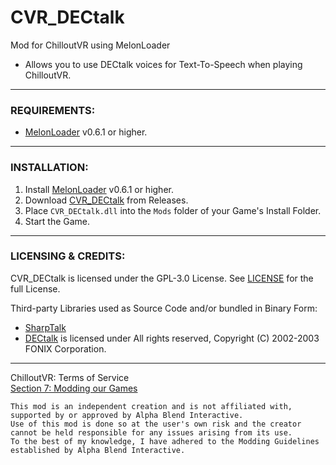 # CVR_DECtalk
Mod for ChilloutVR using MelonLoader  

- Allows you to use DECtalk voices for Text-To-Speech when playing ChilloutVR.

---

### REQUIREMENTS:

- [MelonLoader](https://github.com/LavaGang/MelonLoader/releases) v0.6.1 or higher.

---

### INSTALLATION:

1) Install [MelonLoader](https://github.com/LavaGang/MelonLoader/releases) v0.6.1 or higher.
2) Download [CVR_DECtalk](https://github.com/HerpDerpinstine/CVR_DECtalk/releases) from Releases.
3) Place ``CVR_DECtalk.dll`` into the ``Mods`` folder of your Game's Install Folder.
5) Start the Game.

---

### LICENSING & CREDITS:

CVR_DECtalk is licensed under the GPL-3.0 License. See [LICENSE](https://github.com/HerpDerpinstine/CVR_DECtalk/blob/master/LICENSE.md) for the full License.

Third-party Libraries used as Source Code and/or bundled in Binary Form:
- [SharpTalk](https://github.com/whatsecretproject/SharpTalk)
- [DECtalk](https://github.com/dectalk/dectalk) is licensed under All rights reserved, Copyright (C) 2002-2003 FONIX Corporation.

---

ChilloutVR: Terms of Service  
[Section 7: Modding our Games](https://documentation.abinteractive.net/official/legal/tos/#7-modding-our-games)
```
This mod is an independent creation and is not affiliated with, supported by or approved by Alpha Blend Interactive. 
Use of this mod is done so at the user's own risk and the creator cannot be held responsible for any issues arising from its use.
To the best of my knowledge, I have adhered to the Modding Guidelines established by Alpha Blend Interactive.
```